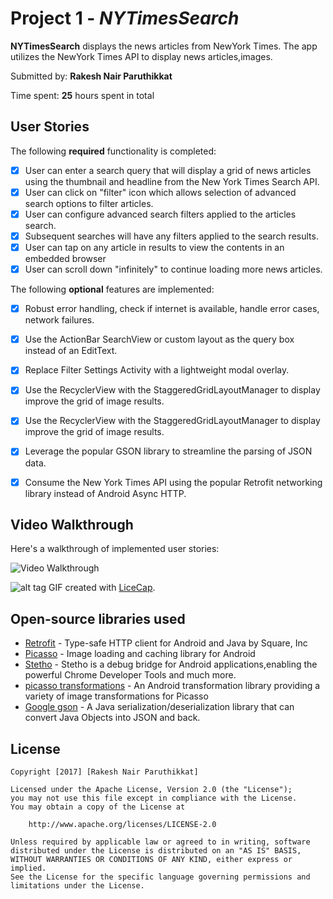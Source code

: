 # Project 1 - *NYTimesSearch*

**NYTimesSearch** displays the news articles from NewYork Times. The app utilizes the NewYork Times API to display news articles,images.

Submitted by: **Rakesh Nair Paruthikkat**


Time spent: **25** hours spent in total

## User Stories

The following **required** functionality is completed:

* [x] User can enter a search query that will display a grid of news articles using the thumbnail and
      headline from the New York Times Search API.
* [x] User can click on "filter" icon which allows selection of advanced search options to filter articles.
* [x] User can configure advanced search filters applied to the articles search.
* [x] Subsequent searches will have any filters applied to the search results.
* [x] User can tap on any article in results to view the contents in an embedded browser
* [x] User can scroll down "infinitely" to continue loading more news articles.

The following **optional** features are implemented:

* [x] Robust error handling, check if internet is available, handle error cases, network failures.
* [x] Use the ActionBar SearchView or custom layout as the query box instead of an EditText.
* [x] Replace Filter Settings Activity with a lightweight modal overlay.
* [x] Use the RecyclerView with the StaggeredGridLayoutManager to display improve the grid of image results.
* [x] Use the RecyclerView with the StaggeredGridLayoutManager to display improve the grid of image results.
* [x] Leverage the popular GSON library to streamline the parsing of JSON data.
* [x] Consume the New York Times API using the popular Retrofit networking library instead of Android Async HTTP.


## Video Walkthrough

Here's a walkthrough of implemented user stories:

<img src='http://imgur.com/TjMZWEq' title='Video Walkthrough' width='' alt='Video Walkthrough' />

![alt tag](http://i.imgur.com/TjMZWEq.gif)
GIF created with [LiceCap](http://www.cockos.com/licecap/).


## Open-source libraries used

- [Retrofit](https://github.com/square/retrofit) - Type-safe HTTP client for Android and Java by Square, Inc
- [Picasso](http://square.github.io/picasso/) - Image loading and caching library for Android
- [Stetho](https://github.com/facebook/stetho) - Stetho is a debug bridge for Android applications,enabling the powerful Chrome Developer Tools and much more.
- [picasso transformations](https://github.com/wasabeef/picasso-transformations) - An Android transformation library providing a variety of image transformations for Picasso
- [Google gson](https://github.com/google/gson) - A Java serialization/deserialization library that can convert Java Objects into JSON and back.


## License

    Copyright [2017] [Rakesh Nair Paruthikkat]

    Licensed under the Apache License, Version 2.0 (the "License");
    you may not use this file except in compliance with the License.
    You may obtain a copy of the License at

        http://www.apache.org/licenses/LICENSE-2.0

    Unless required by applicable law or agreed to in writing, software
    distributed under the License is distributed on an "AS IS" BASIS,
    WITHOUT WARRANTIES OR CONDITIONS OF ANY KIND, either express or implied.
    See the License for the specific language governing permissions and
    limitations under the License.